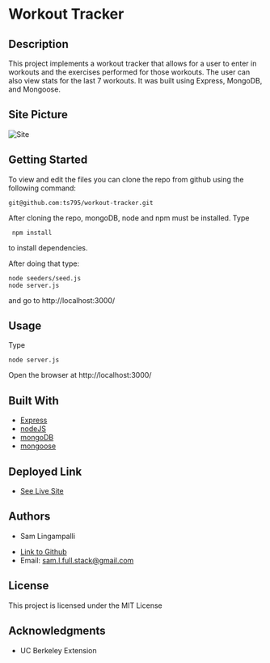 # Workout Tracker
## Description

This project implements a workout tracker that allows for a user to enter in workouts and the exercises performed for those workouts. The user can also view stats for the last 7 workouts. It was built using Express, MongoDB, and Mongoose.

## Site Picture
![Site](./workout-tracker.gif)

## Getting Started

To view and edit the files you can clone the repo from github using the following command:

```
git@github.com:ts795/workout-tracker.git
```

After cloning the repo, mongoDB, node and npm must be installed. Type
```
 npm install
```
to install dependencies.

After doing that type:

```
node seeders/seed.js 
node server.js 
```

and go to http://localhost:3000/


## Usage

Type 
```
node server.js 
```
Open the browser at http://localhost:3000/

## Built With

* [Express](https://expressjs.com/)
* [nodeJS](https://nodejs.org/en/)
* [mongoDB](https://www.mongodb.com/)
* [mongoose](https://mongoosejs.com/)

## Deployed Link

* [See Live Site](https://blooming-citadel-87487.herokuapp.com/)

## Authors

* Sam Lingampalli 

- [Link to Github](https://github.com/ts795)
- Email: sam.l.full.stack@gmail.com


## License

This project is licensed under the MIT License 

## Acknowledgments

* UC Berkeley Extension
